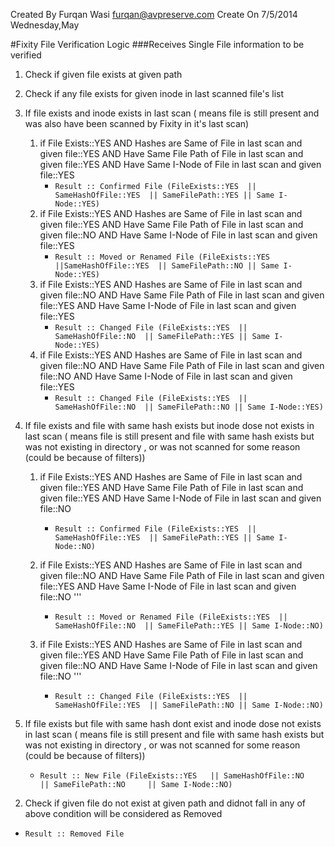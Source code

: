 Created By Furqan Wasi <furqan@avpreserve.com> Create On 7/5/2014 Wednesday,May

#Fixity File Verification Logic
###Receives Single File information to be verified 

1. Check if given file exists at given path 
 1. Check if any file exists for given inode in last scanned file's list
 2. If file exists and inode exists in last scan ( means file is still present and was also have been scanned by Fixity in it's last scan)
 
    1. if  File Exists::YES  AND Hashes are Same of File in last scan and given file::YES  AND Have Same File Path of File in last scan and given file::YES AND Have Same I-Node of File in last scan and given file::YES
	   *  `Result :: Confirmed File (FileExists::YES  || SameHashOfFile::YES  || SameFilePath::YES || Same I-Node::YES)`
    2. if  File Exists::YES  AND Hashes are Same of File in last scan and given file::YES  AND Have Same File Path of File in last scan and given file::NO AND Have Same I-Node of File in last scan and given file::YES
	   *  `Result :: Moved or Renamed File (FileExists::YES  ||SameHashOfFile::YES  || SameFilePath::NO || Same I-Node::YES)`
    3. if  File Exists::YES  AND Hashes are Same of File in last scan and given file::NO  AND Have Same File Path of File in last scan and given file::YES AND Have Same I-Node of File in last scan and given file::YES
	   *  `Result :: Changed File (FileExists::YES  || SameHashOfFile::NO  || SameFilePath::YES || Same I-Node::YES)`
    4. if  File Exists::YES  AND Hashes are Same of File in last scan and given file::NO  AND Have Same File Path of File in last scan and given file::NO AND Have Same I-Node of File in last scan and given file::YES
	   *  `Result :: Changed File (FileExists::YES  || SameHashOfFile::NO  || SameFilePath::NO || Same I-Node::YES)`
   
 3. If file exists and file with same hash exists but inode dose not exists in last scan ( means file is still present and file with same hash exists but was not existing in directory , or was not scanned for some reason (could be because of filters))  
 
    1. if  File Exists::YES  AND Hashes are Same of File in last scan and given file::YES  AND Have Same File Path of File in last scan and given file::YES AND Have Same I-Node of File in last scan and given file::NO
	   * `Result :: Confirmed File (FileExists::YES  || SameHashOfFile::YES  || SameFilePath::YES || Same I-Node::NO)`
				
    2. if  File Exists::YES  AND Hashes are Same of File in last scan and given file::NO  AND Have Same File Path of File in last scan and given file::YES AND Have Same I-Node of File in last scan and given file::NO  '''
	   * `Result :: Moved or Renamed File (FileExists::YES  || SameHashOfFile::NO  || SameFilePath::YES || Same I-Node::NO)`
				
    3. if  File Exists::YES  AND Hashes are Same of File in last scan and given file::YES  AND Have Same File Path of File in last scan and given file::NO AND Have Same I-Node of File in last scan and given file::NO  '''
	   * `Result :: Changed File (FileExists::YES  || SameHashOfFile::YES  || SameFilePath::NO || Same I-Node::NO)`
				
 4. If file exists but file with same hash dont exist and inode dose not exists in last scan ( means file is still present and file with same hash exists but was not existing in directory , or was not scanned for some reason (could be because of filters))   
	* `Result :: New File (FileExists::YES   || SameHashOfFile::NO    || SameFilePath::NO     || Same I-Node::NO)`
			
2) Check if given file do not exist at given path and didnot fall in any of above condition will be considered  as Removed
 * `Result :: Removed File`
